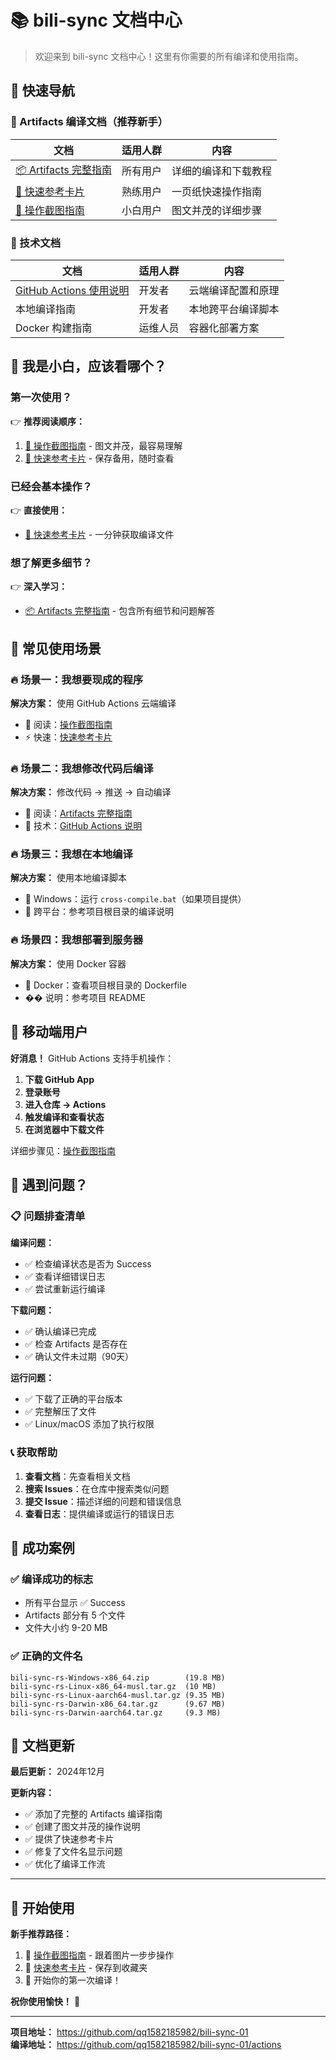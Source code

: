 # 📚 bili-sync 文档中心

> 欢迎来到 bili-sync 文档中心！这里有你需要的所有编译和使用指南。

## 🎯 快速导航

### 🚀 Artifacts 编译文档（推荐新手）

| 文档 | 适用人群 | 内容 |
|------|----------|------|
| [📦 Artifacts 完整指南](artifacts-guide.md) | 所有用户 | 详细的编译和下载教程 |
| [🚀 快速参考卡片](artifacts-quick-reference.md) | 熟练用户 | 一页纸快速操作指南 |
| [📸 操作截图指南](artifacts-screenshots-guide.md) | 小白用户 | 图文并茂的详细步骤 |

### 🔧 技术文档

| 文档 | 适用人群 | 内容 |
|------|----------|------|
| [GitHub Actions 使用说明](github-actions-build.md) | 开发者 | 云端编译配置和原理 |
| 本地编译指南 | 开发者 | 本地跨平台编译脚本 |
| Docker 构建指南 | 运维人员 | 容器化部署方案 |

## 🎯 我是小白，应该看哪个？

### 第一次使用？
👉 **推荐阅读顺序：**
1. [📸 操作截图指南](artifacts-screenshots-guide.md) - 图文并茂，最容易理解
2. [🚀 快速参考卡片](artifacts-quick-reference.md) - 保存备用，随时查看

### 已经会基本操作？
👉 **直接使用：**
- [🚀 快速参考卡片](artifacts-quick-reference.md) - 一分钟获取编译文件

### 想了解更多细节？
👉 **深入学习：**
- [📦 Artifacts 完整指南](artifacts-guide.md) - 包含所有细节和问题解答

## 🎯 常见使用场景

### 🔥 场景一：我想要现成的程序
**解决方案：** 使用 GitHub Actions 云端编译
- 📖 阅读：[操作截图指南](artifacts-screenshots-guide.md)
- ⚡ 快速：[快速参考卡片](artifacts-quick-reference.md)

### 🔥 场景二：我想修改代码后编译
**解决方案：** 修改代码 → 推送 → 自动编译
- 📖 阅读：[Artifacts 完整指南](artifacts-guide.md)
- 🔧 技术：[GitHub Actions 说明](github-actions-build.md)

### 🔥 场景三：我想在本地编译
**解决方案：** 使用本地编译脚本
- 🔧 Windows：运行 `cross-compile.bat`（如果项目提供）
- 🔧 跨平台：参考项目根目录的编译说明

### 🔥 场景四：我想部署到服务器
**解决方案：** 使用 Docker 容器
- 🐳 Docker：查看项目根目录的 Dockerfile
- �� 说明：参考项目 README

## 📱 移动端用户

**好消息！** GitHub Actions 支持手机操作：

1. **下载 GitHub App**
2. **登录账号**
3. **进入仓库 → Actions**
4. **触发编译和查看状态**
5. **在浏览器中下载文件**

详细步骤见：[操作截图指南](artifacts-screenshots-guide.md)

## 🚨 遇到问题？

### 📋 问题排查清单

**编译问题：**
- ✅ 检查编译状态是否为 Success
- ✅ 查看详细错误日志
- ✅ 尝试重新运行编译

**下载问题：**
- ✅ 确认编译已完成
- ✅ 检查 Artifacts 是否存在
- ✅ 确认文件未过期（90天）

**运行问题：**
- ✅ 下载了正确的平台版本
- ✅ 完整解压了文件
- ✅ Linux/macOS 添加了执行权限

### 📞 获取帮助

1. **查看文档**：先查看相关文档
2. **搜索 Issues**：在仓库中搜索类似问题
3. **提交 Issue**：描述详细的问题和错误信息
4. **查看日志**：提供编译或运行的错误日志

## 🎉 成功案例

### ✅ 编译成功的标志
- 所有平台显示 ✅ Success
- Artifacts 部分有 5 个文件
- 文件大小约 9-20 MB

### ✅ 正确的文件名
```
bili-sync-rs-Windows-x86_64.zip        (19.8 MB)
bili-sync-rs-Linux-x86_64-musl.tar.gz  (10 MB)
bili-sync-rs-Linux-aarch64-musl.tar.gz (9.35 MB)
bili-sync-rs-Darwin-x86_64.tar.gz      (9.67 MB)
bili-sync-rs-Darwin-aarch64.tar.gz     (9.3 MB)
```

## 🔄 文档更新

**最后更新：** 2024年12月

**更新内容：**
- ✅ 添加了完整的 Artifacts 编译指南
- ✅ 创建了图文并茂的操作说明
- ✅ 提供了快速参考卡片
- ✅ 修复了文件名显示问题
- ✅ 优化了编译工作流

---

## 🚀 开始使用

**新手推荐路径：**
1. 📸 [操作截图指南](artifacts-screenshots-guide.md) - 跟着图片一步步操作
2. 🚀 [快速参考卡片](artifacts-quick-reference.md) - 保存到收藏夹
3. 🎯 开始你的第一次编译！

**祝你使用愉快！** 🎉

---

**项目地址：** https://github.com/qq1582185982/bili-sync-01  
**编译地址：** https://github.com/qq1582185982/bili-sync-01/actions 